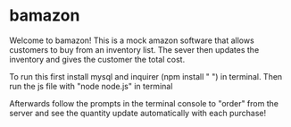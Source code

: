 # bamazon
Welcome to bamazon! 
This is a mock amazon software that allows customers to buy from an inventory list. The sever then updates the inventory and gives the customer the total cost.

To run this first install mysql and inquirer (npm install " ") in terminal. Then run the js file with "node node.js" in terminal

Afterwards follow the prompts in the terminal console to "order" from the server and see the quantity update automatically with each purchase!
